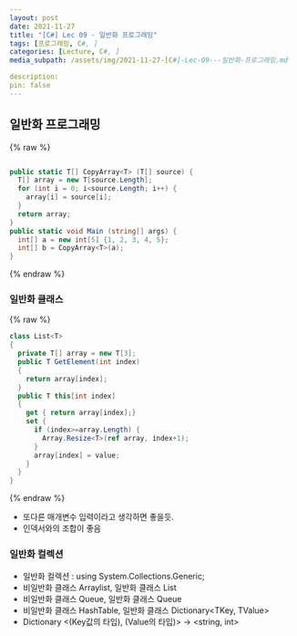 ```yaml
---
layout: post
date: 2021-11-27
title: "[C#] Lec 09 - 일반화 프로그래밍"
tags: [프로그래밍, C#, ]
categories: [Lecture, C#, ]
media_subpath: /assets/img/2021-11-27-[C#]-Lec-09---일반화-프로그래밍.md

description:  
pin: false
---
```



## 일반화 프로그래밍



{% raw %}
```c#

public static T[] CopyArray<T> (T[] source) {
  T[] array = new T[source.Length];
  for (int i = 0; i<source.Length; i++) {
    array[i] = source[i];
  }
  return array;
}
public static void Main (string[] args) {
  int[] a = new int[5] {1, 2, 3, 4, 5};
  int[] b = CopyArray<T>(a);
}
```
{% endraw %}



### 일반화 클래스



{% raw %}
```c#
class List<T>
{
  private T[] array = new T[3];
  public T GetElement(int index)
  {
    return array[index];
  }
  public T this[int index]
  {
    get { return array[index];}
    set {
      if (index>=array.Length) {
        Array.Resize<T>(ref array, index+1);
      }
      array[index] = value;
    }
  }
}
```
{% endraw %}


- 또다른 매개변수 입력이라고 생각하면 좋을듯.
- 인덱서와의 조합이 좋음

### 일반화 컬렉션

- 일반화 컬렉션 : using System.Collections.Generic;
- 비일반화 클래스 Arraylist, 일반화 클래스 List<T>
- 비일반화 클래스 Queue, 일반화 클래스 Queue<T>
- 비일반화 클래스 HashTable, 일반화 클래스 Dictionary<TKey, TValue>
- Dictionary <(Key값의 타입), (Value의 타입)> → <string, int>


<script>
  window.MathJax = {
    tex: {
      macros: {
        R: "\\mathbb{R}",
        N: "\\mathbb{N}",
        Z: "\\mathbb{Z}",
        Q: "\\mathbb{Q}",
        C: "\\mathbb{C}",
        proj: "\\operatorname{proj}",
        rank: "\\operatorname{rank}",
        im: "\\operatorname{im}",
        dom: "\\operatorname{dom}",
        codom: "\\operatorname{codom}",
        argmax: "\\operatorname*{arg\,max}",
        argmin: "\\operatorname*{arg\,min}",
        "\{": "\\lbrace",
        "\}": "\\rbrace",
        sub: "\\subset",
        sup: "\\supset",
        sube: "\\subseteq",
        supe: "\\supseteq"
      },
      tags: "ams",
      strict: false, 
      inlineMath: [["$", "$"], ["\\(", "\\)"]],
      displayMath: [["$$", "$$"], ["\\[", "\\]"]]
    },
    options: {
      skipHtmlTags: ["script", "noscript", "style", "textarea", "pre"]
    }
  };
</script>
<script async src="https://cdn.jsdelivr.net/npm/mathjax@3/es5/tex-mml-chtml.js"></script>
